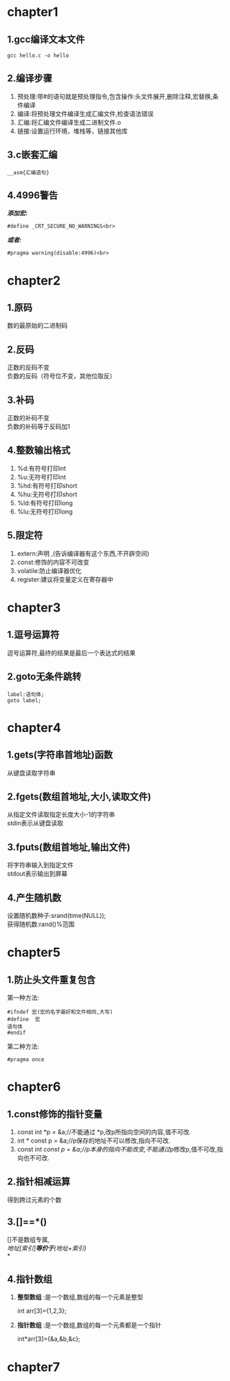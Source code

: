 # chapter1 #
## 1.gcc编译文本文件 ##
    gcc hello.c -o hello

## 2.编译步骤 ##
1. 预处理:带#的语句就是预处理指令,包含操作:头文件展开,删除注释,宏替换,条件编译
2. 编译:将预处理文件编译生成汇编文件,检查语法错误
3. 汇编:将汇编文件编译生成二进制文件.o
4. 链接:设置运行环境，堆栈等，链接其他库

## 3.c嵌套汇编 ##
    __asm{汇编语句}

## 4.4996警告 ##
***添加宏:*** 

	#define _CRT_SECURE_NO_WARNINGS<br>
***或者:*** 

	#pragma warning(disable:4996)<br>

# chapter2 #
## 1.原码 ##
数的最原始的二进制码<br>

## 2.反码 ##
正数的反码不变 <br>
负数的反码（符号位不变，其他位取反）<br>

## 3.补码 ##
正数的补码不变<br>
负数的补码等于反码加1<br>

## 4.整数输出格式 ##
1. %d:有符号打印int
2. %u:无符号打印int
3. %hd:有符号打印short
4. %hu:无符号打印short
5. %ld:有符号打印long
6. %lu:无符号打印long

## 5.限定符 ##
1. extern:声明 ,(告诉编译器有这个东西,不开辟空间)
2. const:修饰的内容不可改变
3. volatile:防止编译器优化
4. register:建议将变量定义在寄存器中 

# chapter3 #
## 1.逗号运算符 ##
逗号运算符,最终的结果是最后一个表达式的结果<br>

## 2.goto无条件跳转 ##
    label:语句体;
    goto label;

# chapter4 #
## 1.gets(字符串首地址)函数 ##
从键盘读取字符串<br>

## 2.fgets(数组首地址,大小,读取文件) ##
从指定文件读取指定长度大小-1的字符串<br>
stdin表示从键盘读取<br>

## 3.fputs(数组首地址,输出文件) ##
将字符串输入到指定文件<br>
stdout表示输出到屏幕<br>

## 4.产生随机数 ##
设置随机数种子:srand(time(NULL));<br>
获得随机数:rand()%范围<br>

# chapter5 #
## 1.防止头文件重复包含 ##
第一种方法:

	#ifndef 宏(宏的名字最好和文件相同,大写)
	#define  宏
	语句体
	#endif

第二种方法:

    #pragma once

# chapter6 #
## 1.const修饰的指针变量 ##
1. const int  *p = &a;//不能通过 *p,改p所指向空间的内容,值不可改.
2. int  * const p = &a;//p保存的地址不可以修改,指向不可改.
3. const  int *const p = &a;//p本身的指向不能改变,不能通过*p修改p,值不可改,指向也不可改.

## 2.指针相减运算 ##
得到跨过元素的个数<br>

## 3.[]==*() ##
[]不是数组专属,<br>
**地址[索引]**等价于***(地址+索引)<br>**

## 4.指针数组 ##
1. **整型数组** :是一个数组,数组的每一个元素是整型
    
    int arr[3]={1,2,3};
2. **指针数组** :是一个数组,数组的每一个元素都是一个指针

	int*arr[3]={&a,&b,&c};

# chapter7 #